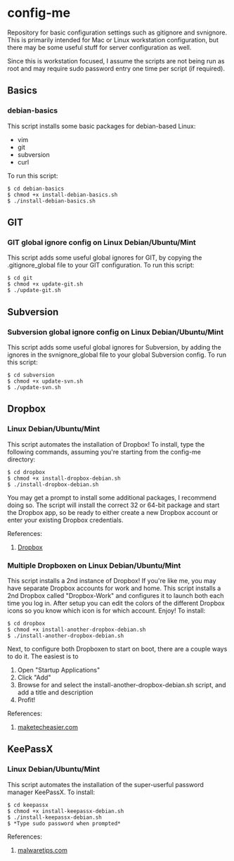 config-me
=========

Repository for basic configuration settings such as gitignore and svnignore.  This is primarily intended for Mac or Linux workstation configuration, but there may be some useful stuff for server configuration as well.

Since this is workstation focused, I assume the scripts are not being run as root and may require sudo password entry one time per script (if required).

Basics
------

### debian-basics

This script installs some basic packages for debian-based Linux:

* vim
* git
* subversion
* curl

To run this script:

    $ cd debian-basics
    $ chmod +x install-debian-basics.sh
    $ ./install-debian-basics.sh

GIT
---

### GIT global ignore config on Linux Debian/Ubuntu/Mint

This script adds some useful global ignores for GIT, by copying the .gitignore_global file to your GIT configuration.  To run this script:

    $ cd git
    $ chmod +x update-git.sh
    $ ./update-git.sh

Subversion
----------

### Subversion global ignore config on Linux Debian/Ubuntu/Mint

This script adds some useful global ignores for Subversion, by adding the ignores in the svnignore_global file to your global Subversion config.  To run this script: 

    $ cd subversion
    $ chmod +x update-svn.sh
    $ ./update-svn.sh

Dropbox
-------

### Linux Debian/Ubuntu/Mint

This script automates the installation of Dropbox!  To install, type the following commands, assuming you're starting from the config-me directory:

    $ cd dropbox
    $ chmod +x install-dropbox-debian.sh
    $ ./install-dropbox-debian.sh

You may get a prompt to install some additional packages, I recommend doing so.  The script will install the correct 32 or 64-bit package and start the Dropbox app, so be ready to either create a new Dropbox account or enter your existing Dropbox credentials.

References:

1. [Dropbox](https://www.dropbox.com/install?os=lnx)

### Multiple Dropboxen on Linux Debian/Ubuntu/Mint

This script installs a 2nd instance of Dropbox! If you're like me, you may have separate Dropbox accounts for work and home. This script installs a 2nd Dropbox called "Dropbox-Work" and configures it to launch both each time you log in.  After setup you can edit the colors of the different Dropbox icons so you know which icon is for which account. Enjoy!  To install:

    $ cd dropbox
    $ chmod +x install-another-dropbox-debian.sh
    $ ./install-another-dropbox-debian.sh

Next, to configure both Dropboxen to start on boot, there are a couple ways to do it.  The easiest is to 

1. Open "Startup Applications"
2. Click "Add"
3. Browse for and select the install-another-dropbox-debian.sh script, and add a title and description
4. Profit!

References:

1. [maketecheasier.com](http://www.maketecheasier.com/run-multiple-dropbox-accounts-in-mac-and-linux/)

KeePassX
--------

### Linux Debian/Ubuntu/Mint

This script automates the installation of the super-userful password manager KeePassX.  To install:

    $ cd keepassx
    $ chmod +x install-keepassx-debian.sh
    $ ./install-keepassx-debian.sh
    $ *Type sudo password when prompted*

References:

1. [malwaretips.com](http://malwaretips.com/threads/how-to-install-keepassx-2-0-alpha-4-on-linux.20699/)


